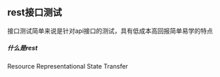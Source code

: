 ## rest接口测试

接口测试简单来说是针对api接口的测试，具有低成本高回报简单易学的特点

##### 什么是rest

Resource Representational State Transfer

